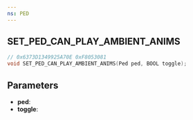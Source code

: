```yaml
---
ns: PED
---
```

## SET_PED_CAN_PLAY_AMBIENT_ANIMS

```c
// 0x6373D1349925A70E 0xF8053081
void SET_PED_CAN_PLAY_AMBIENT_ANIMS(Ped ped, BOOL toggle);
```

## Parameters
* **ped**:
* **toggle**:
